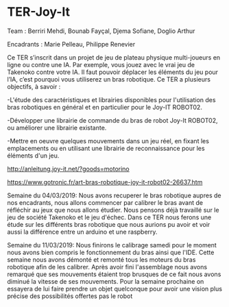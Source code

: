 # TER-Joy-It

Team : Berriri Mehdi, Bounab Fayçal, Djema Sofiane, Doglio Arthur

Encadrants : Marie Pelleau, Philippe Renevier

Ce TER s’inscrit dans un projet de jeu de plateau physique multi-joueurs en ligne ou contre une IA. Par exemple, vous jouez 
avec le vrai jeu de Takenoko contre votre IA. Il faut pouvoir déplacer les éléments du jeu pour l’IA, c’est pourquoi vous 
utiliserez un bras robotique. Ce TER a plusieurs objectifs, à savoir :

-L'étude des caractéristiques et librairies disponibles pour l'utilisation des bras robotiques en général et en particulier pour le Joy-IT ROBOT02.

-Développer une librairie de commande du bras de robot Joy-It ROBOT02, ou améliorer une librairie existante.

-Mettre en oeuvre quelques mouvements dans un jeu réel, en fixant les emplacements ou en utilisant une librairie de reconnaissance pour les éléments d'un jeu.

http://anleitung.joy-it.net/?goods=motorino

https://www.gotronic.fr/art-bras-robotique-joy-it-robot02-26637.htm

Semaine du 04/03/2019: Nous avons recuperer le bras robotique aupres de nos encadrants, nous allons commencer par calibrer le bras 
avant de réfléchir au jeux que nous allons étudier. Nous pensons déjà travaillé sur le jeu de société Takenoko et le jeu 
d'échec.
Dans ce TER nous ferons une étude sur les différents bras robotique que nous aurions pu avoir et voir aussi la différence entre 
un arduino et une raspberry.


Semaine du 11/03/2019: Nous finirons le calibrage samedi pour le moment nous avons bien compris le fonctionnement du bras ainsi 
que l'IDE.
Cette semaine nous avons démonté et remonté tous les moteurs du bras robotique afin de les calibrer. Après avoir fini 
l'assemblage nous avons remarqué que ses mouvements étaient trop brusques de ce fait nous avons diminué la vitesse de ses 
mouvements.
Pour la semaine prochaine on essayera de lui faire prendre un objet quelconque pour avoir une vision plus précise des possibilités offertes pas le robot

